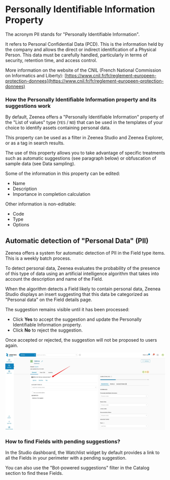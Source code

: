# Personally Identifiable Information Property

The acronym PII stands for "Personally Identifiable Information".

It refers to Personal Confidential Data (PCD). This is the information held by the company and allows the direct or indirect identification of a Physical Person. This data must be carefully handled, particularly in terms of security, retention time, and access control.

More information on the website of the CNIL (French National Commission on Informatics and Liberty): [https://www.cnil.fr/fr/reglement-europeen-protection-donnees](https://www.cnil.fr/fr/reglement-europeen-protection-donnees)

### How the Personally Identifiable Information property and its suggestions work

By default, Zeenea offers a "Personally Identifiable Information" property of the "List of values" type (`YES` / `NO`) that can be used in the templates of your choice to identify assets containing personal data.

This property can be used as a filter in Zeenea Studio and Zeenea Explorer, or as a tag in search results.

The use of this property allows you to take advantage of specific treatments such as automatic suggestions (see paragraph below) or obfuscation of sample data (see Data sampling).

Some of the information in this property can be edited:

* Name
* Description
* Importance in completion calculation

Other information is non-editable: 

* Code
* Type
* Options

## Automatic detection of "Personal Data" (PII)

Zeenea offers a system for automatic detection of PII in the Field type items. This is a weekly batch process.

To detect personal data, Zeenea evaluates the probability of the presence of this type of data using an artificial intelligence algorithm that takes into account the description and name of the Field.

When the algorithm detects a Field likely to contain personal data, Zeenea Studio displays an insert suggesting that this data be categorized as "Personal data" on the Field details page.

The suggestion remains visible until it has been processed:

* Click **Yes** to accept the suggestion and update the Personally Identifiable Information property.
* Click **No** to reject the suggestion.

Once accepted or rejected, the suggestion will not be proposed to users again.

  ![](./images/zeenea-personal-data.png)
 
### How to find Fields with pending suggestions?

In the Studio dashboard, the Watchlist widget by default provides a link to all the Fields in your perimeter with a pending suggestion.

You can also use the "Bot-powered suggestions" filter in the Catalog section to find these Fields.